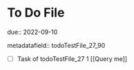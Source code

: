 # To Do File

due:: 2022-09-10

metadatafield:: todoTestFile_27_90

- [ ] Task of todoTestFile_27 1 [[Query me]]
